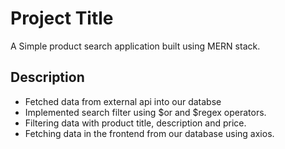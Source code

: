 
# Project Title

A Simple product search application built using MERN stack.





## Description

- Fetched data from external api into our databse
- Implemented search filter using $or and $regex    operators.
- Filtering data with product title, description and price.
- Fetching data in the frontend from our database using axios.

